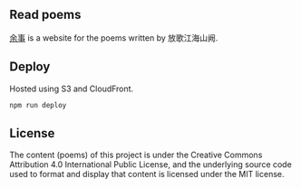 ## Read poems

[余事](https://fgjhsq.com) is a website for the poems written by 放歌江海山阙.

## Deploy

Hosted using S3 and CloudFront.

```sh
npm run deploy
```

## License

The content (poems) of this project is under the Creative Commons Attribution 4.0 International Public License, and the underlying source code used to format and display that content is licensed under the MIT license.
